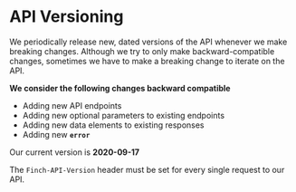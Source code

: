 # API Versioning

We periodically release new, dated versions of the API whenever we make breaking changes. Although we try to only make backward-compatible changes, sometimes we have to make a breaking change to iterate on the API.

**We consider the following changes backward compatible**

- Adding new API endpoints
- Adding new optional parameters to existing endpoints
- Adding new data elements to existing responses
- Adding new **`error`**

Our current version is **2020-09-17**

The `Finch-API-Version` header must be set for every single request to our API.
